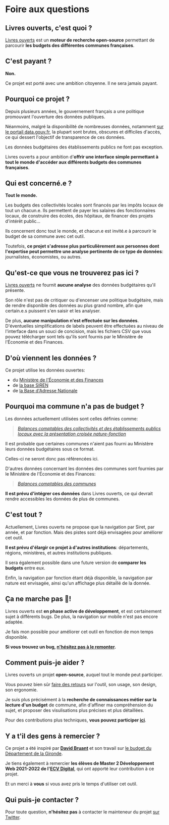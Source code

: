 # Foire aux questions

## Livres ouverts, c'est quoi ?

[Livres ouverts](https://www.livres-ouverts.fr) est un **moteur de recherche open-source** permettant de parcourir **les budgets des différentes communes françaises**.

## C'est payant ?

**Non.**

Ce projet est porté avec une ambition citoyenne. Il ne sera jamais payant.

## Pourquoi ce projet ?

Depuis plusieurs années, le gouvernement français a une politique promouvant l'ouverture des données publiques.

Néanmoins, malgré la disponibilité de nombreuses données, notamment [sur le portail data.gouv.fr](https://www.data.gouv.fr/fr/), la plupart sont brutes, obscures et difficiles d'accès, ce qui dessert l'objectif de transparence de ces données.

Les données budgétaires des établissements publics ne font pas exception.

Livres ouverts a pour ambition d'**offrir une interface simple permettant à tout le monde d'accéder aux différents budgets des communes françaises**.

## Qui est concerné.e ?

**Tout le monde.**

Les budgets des collectivités locales sont financés par les impôts locaux de tout un chacun.e.
Ils permettent de payer les salaires des fonctionnaires locaux, de construire des écoles, des hôpitaux, de financer des projets d'intérêt public...

Ils concernent donc tout le monde, et chacun.e est invité.e à parcourir le budget de sa commune avec cet outil.

Toutefois, **ce projet s'adresse plus particulièrement aux personnes dont l'expertise peut permettre une analyse pertinente de ce type de données**: journalistes, économistes, ou autres.

## Qu'est-ce que vous ne trouverez pas ici ?

[Livres ouverts](https://www.livres-ouverts.fr) ne fournit **aucune analyse** des données budgétaires qu'il présente.

Son rôle n'est pas de critiquer ou d'encenser une politique budgétaire, mais de rendre disponible des données au plus grand nombre, afin que certain.e.s puissent s'en saisir et les analyser.

De plus, **aucune manipulation n'est effectuée sur les données**. D'éventuelles simplifications de labels peuvent être effectuées au niveau de l'interface dans un souci de concision, mais les fichiers CSV que vous pouvez télécharger sont tels qu'ils sont fournis par le Ministère de l'Économie et des Finances.

## D'où viennent les données ?

Ce projet utilise les données ouvertes:

- du [Ministère de l'Économie et des Finances](https://data.economie.gouv.fr/explore/dataset/balances-comptables-des-collectivites-et-des-etablissements-publics-locaux-avec0/table/)
- de [la base SIREN](https://api.insee.fr/catalogue/site/themes/wso2/subthemes/insee/pages/item-info.jag?name=Sirene&version=V3&provider=insee#!/Etablissement/findBySiret)
- de [la Base d'Adresse Nationale](https://geo.api.gouv.fr/decoupage-administratif/communes)

## Pourquoi ma commune n'a pas de budget ?

Les données actuellement utilisées sont celles définies comme:

> [_Balances comptables des collectivités et des établissements publics locaux avec la présentation croisée nature-fonction_](https://data.economie.gouv.fr/explore/?sort=modified&q=balances+crois%C3%A9e)

Il est probable que certaines communes n'aient pas fourni au Ministère leurs données budgétaires sous ce format.

Celles-ci ne seront donc pas référencées ici.

D'autres données concernant les données des communes sont fournies par le Ministère de l'Économie et des Finances:

> [_Balances comptables des communes_](https://data.economie.gouv.fr/explore/?sort=modified&q=balances+communes)

**Il est prévu d'intégrer ces données** dans Livres ouverts, ce qui devrait rendre accessibles les données de plus de communes.

## C'est tout ?

Actuellement, Livres ouverts ne propose que la navigation par Siret, par année, et par fonction. Mais des pistes sont déjà envisagées pour améliorer cet outil.

**Il est prévu d'élargir ce projet à d'autres institutions**: départements, régions, ministères, et autres institutions publiques.

Il sera également possible dans une future version de **comparer les budgets** entre eux.

Enfin, la navigation par fonction étant déjà disponible, la navigation par nature est envisagée, ainsi qu'un affichage plus détaillé de la donnée.

## Ça ne marche pas 🤬!

Livres ouverts est **en phase active de développement**, et est certainement sujet à différents bugs. De plus, la navigation sur mobile n'est pas encore adaptée.

Je fais mon possible pour améliorer cet outil en fonction de mon temps disponible.

**Si vous trouvez un bug, [n'hésitez pas à le remonter](https://twitter.com/r_ourson).**

## Comment puis-je aider ?

Livres ouverts un projet **open-source**, auquel tout le monde peut participer.

Vous pouvez bien sûr [faire des retours](https://twitter.com/r_ourson) sur l'outil, son usage, son design, son ergonomie.

Je suis plus précisément à la **recherche de connaissances métier sur la lecture d'un budget** de commune, afin d'affiner ma compréhension du sujet, et proposer des visulisations plus précises et plus détaillées.

Pour des contributions plus techniques, **vous pouvez participer [ici](https://github.com/iOiurson/open-books)**.

## Y a t'il des gens à remercier ?

Ce projet a été inspiré par **[David Bruant](https://twitter.com/DavidBruant)** et son travail sur [le budget du Département de la Gironde](https://www.gironde.fr/un-budget-au-service-des-solidarites-humaine-et-territoriale#!/explorer).

Je tiens également à remercier **les élèves de Master 2 Développement Web 2021-2022 de l'[ECV Digital](https://www.ecv.fr/digital/)**, qui ont apporté leur contribution à ce projet.

Et un merci à **vous** si vous avez pris le temps d'utiliser cet outil.

## Qui puis-je contacter ?

Pour toute question, **n'hésitez pas** à contacter le mainteneur du projet [sur Twitter](https://twitter.com/r_ourson).
